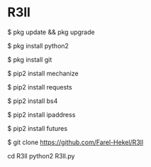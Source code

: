 # R3ll

$ pkg update && pkg upgrade 

$ pkg install python2 

$ pkg install git 

$ pip2 install mechanize 

$ pip2 install requests 

$ pip2 install bs4 

$ pip2 install ipaddress 

$ pip2 install futures

$ git clone https://github.com/Farel-Hekel/R3ll

cd R3ll
python2 R3ll.py
